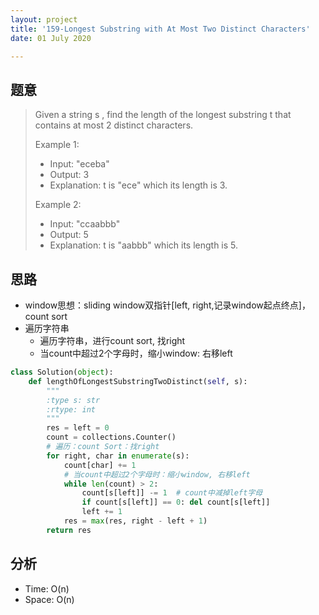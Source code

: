 ```yaml
---
layout: project
title: '159-Longest Substring with At Most Two Distinct Characters'
date: 01 July 2020

---
```

## 题意
> Given a string s , find the length of the longest substring t  that contains at most 2 distinct characters.
> 
> Example 1:
> - Input: "eceba"
> - Output: 3
> - Explanation: t is "ece" which its length is 3.
> 
> Example 2:
> - Input: "ccaabbb"
> - Output: 5
> - Explanation: t is "aabbb" which its length is 5.

## 思路
- window思想：sliding window双指针[left, right,记录window起点终点]，count sort
- 遍历字符串
  - 遍历字符串，进行count sort, 找right
  - 当count中超过2个字母时，缩小window: 右移left

~~~python
class Solution(object):
    def lengthOfLongestSubstringTwoDistinct(self, s):
        """
        :type s: str
        :rtype: int
        """
        res = left = 0
        count = collections.Counter()
        # 遍历：count Sort：找right
        for right, char in enumerate(s):
            count[char] += 1
            # 当count中超过2个字母时：缩小window, 右移left
            while len(count) > 2:
                count[s[left]] -= 1  # count中减掉left字母
                if count[s[left]] == 0: del count[s[left]]
                left += 1
            res = max(res, right - left + 1)
        return res
~~~

## 分析
- Time: O(n)
- Space: O(n)

